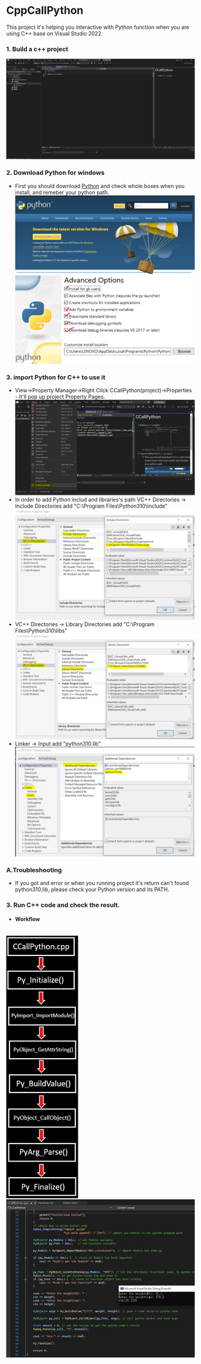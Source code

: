 # CppCallPython
This project it's helping you interactive with Python function when you are using C++ base on Visual Studio 2022.

### 1. Build a c++ project
   ![c++ project](./image/1.JPG)
### 2. Download Python for windows
   - First you should download [Python](https://www.python.org/downloads/) and check whole boxes when you install, and remeber your python path.
   <br>![python website](./image/2.JPG)
   <br>![python download](./image/3.jpg)
### 3. import Python for C++ to use it
   - View->Property Manager->Right Click CCallPython(project)->Properties - It'll pop up project Property Pages.
   <br>![setting](./image/4.jpg)
   - In order to add Python includ and libraries's path
   VC++ Directories -> Include Directories add "C:\Program Files\Python310\include"
   <br>![setting](./image/5.jpg)
   - VC++ Directories -> Library Directories add "C:\Program Files\Python310\libs"
   <br>![setting](./image/6.jpg)
   - Linker -> Input add "python310.lib"
   <br>![setting](./image/7.jpg)
### A.Troubleshooting
   - If you got and error or when you running project it's return can't found python310.lib, please check your Python version and its PATH.

    
### 3. Run C++ code and check the result.
   - #### Workflow
   <br>![Workflow](./image/0.jpg)  ![setting](./image/8.jpg)